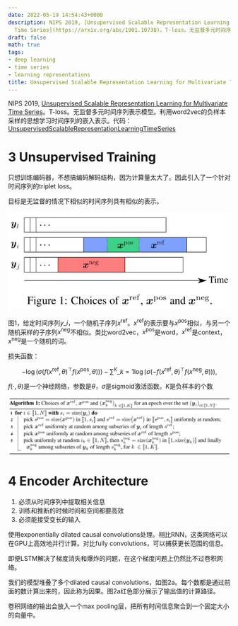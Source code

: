 ```yaml
---
date: 2022-05-19 14:54:43+0000
description: NIPS 2019, [Unsupervised Scalable Representation Learning for Multivariate
  Time Series](https://arxiv.org/abs/1901.10738)。T-loss。无监督多元时间序列表示模型。利用word2vec的负样本采样的思想学习时间序列的嵌入表示。代码：[UnsupervisedScalableRepresentationLearningTimeSeries](https://github.com/White-Link/UnsupervisedScalableRepresentationLearningTimeSeries)
draft: false
math: true
tags:
- deep learning
- time series
- learning representations
title: Unsupervised Scalable Representation Learning for Multivariate Time Series
---
```


NIPS 2019, [Unsupervised Scalable Representation Learning for Multivariate Time Series](https://arxiv.org/abs/1901.10738)。T-loss。无监督多元时间序列表示模型。利用word2vec的负样本采样的思想学习时间序列的嵌入表示。代码：[UnsupervisedScalableRepresentationLearningTimeSeries](https://github.com/White-Link/UnsupervisedScalableRepresentationLearningTimeSeries)

<!--more-->

# 3 Unsupervised Training

只想训练编码器，不想搞编码解码结构，因为计算量太大了。因此引入了一个针对时间序列的triplet loss。

目标是无监督的情况下相似的时间序列具有相似的表示。

![Figure1](/images/unsupervised-scalable-representation-learning-for-multivariate-time-series/Fig1.jpg)

图1，给定时间序列$y\_i$，一个随机子序列$x^{\text{ref}}$。$x^{\text{ref}}$的表示要与$x^{\text{pos}}$相似，与另一个随机采样的子序列$x^{\text{neg}}$不相似。类比word2vec，$x^{\text{pos}}$是word，$x^{\text{ref}}$是context，$x^{\text{neg}}$是一个随机的词。

损失函数：

$$
\tag{1} -\log{( \sigma(f(x^{\text{ref}}, \theta)^\top f(x^{\text{pos}}, \theta)) )} - \sum^K\_{k=1} \log{( \sigma( -f(x^{\text{ref}}, \theta)^\top f(x^{\text{neg}}, \theta) ) )},
$$

$f(\cdot, \theta)$是一个神经网络，参数是$\theta$，$\sigma$是sigmoid激活函数。$K$是负样本的个数

![Algorithm_1](/images/unsupervised-scalable-representation-learning-for-multivariate-time-series/Alg1.jpg)

# 4 Encoder Architecture

1.  必须从时间序列中提取相关信息
2.  训练和推断的时候时间和空间都要高效
3.  必须能接受变长的输入

使用exponentially dilated causal convolutions处理。相比RNN，这类网络可以在GPU上高效地并行计算。对比fully convolutions，可以捕获更长范围的信息。

即便LSTM解决了梯度消失和爆炸的问题，在这个梯度问题上仍然比不过卷积网络。

我们的模型堆叠了多个dilated causal convolutions，如图2a。每个数都是通过前面的数计算出来的，因此称为因果。图2a红色部分展示了输出值的计算路径。

卷积网络的输出会放入一个max pooling层，把所有时间信息聚合到一个固定大小的向量中。